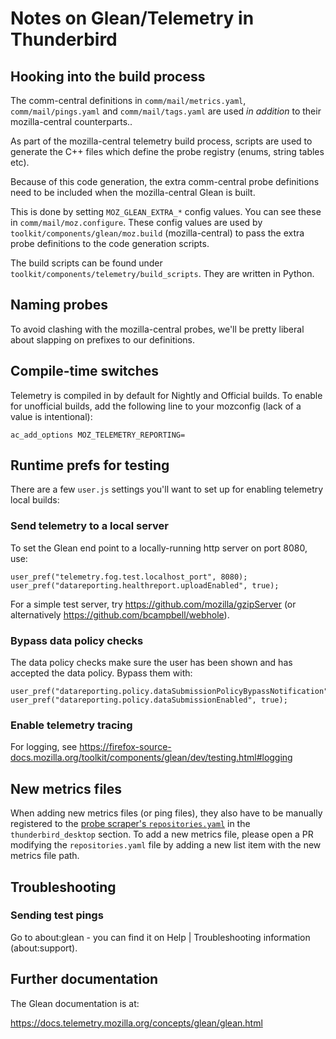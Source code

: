 # Notes on Glean/Telemetry in Thunderbird

## Hooking into the build process

The comm-central definitions in `comm/mail/metrics.yaml`,
`comm/mail/pings.yaml` and `comm/mail/tags.yaml` are used _in addition_ to
their mozilla-central counterparts..

As part of the mozilla-central telemetry build process, scripts are used to
generate the C++ files which define the probe registry (enums, string tables
etc).

Because of this code generation, the extra comm-central probe definitions
need to be included when the mozilla-central Glean is built.

This is done by setting `MOZ_GLEAN_EXTRA_*` config values. You can
see these in `comm/mail/moz.configure`.
These config values are used by `toolkit/components/glean/moz.build`
(mozilla-central) to pass the extra probe definitions to the code
generation scripts.

The build scripts can be found under `toolkit/components/telemetry/build_scripts`.
They are written in Python.

## Naming probes

To avoid clashing with the mozilla-central probes, we'll be pretty liberal
about slapping on prefixes to our definitions.

## Compile-time switches

Telemetry is compiled in by default for Nightly and Official builds. To enable for
unofficial builds, add the following line to your mozconfig (lack of a value is
intentional):

    ac_add_options MOZ_TELEMETRY_REPORTING=

## Runtime prefs for testing

There are a few `user.js` settings you'll want to set up for enabling telemetry local builds:

### Send telemetry to a local server

To set the Glean end point to a locally-running http server on port 8080, use:
```
user_pref("telemetry.fog.test.localhost_port", 8080);
user_pref("datareporting.healthreport.uploadEnabled", true);
```

For a simple test server, try https://github.com/mozilla/gzipServer
(or alternatively https://github.com/bcampbell/webhole).

### Bypass data policy checks

The data policy checks make sure the user has been shown and
has accepted the data policy. Bypass them with:

```
user_pref("datareporting.policy.dataSubmissionPolicyBypassNotification",true);
user_pref("datareporting.policy.dataSubmissionEnabled", true);
```

### Enable telemetry tracing

For logging, see https://firefox-source-docs.mozilla.org/toolkit/components/glean/dev/testing.html#logging

## New metrics files

When adding new metrics files (or ping files), they also have to be manually
registered to the [probe scraper's `repositories.yaml`](https://github.com/mozilla/probe-scraper/blob/main/repositories.yaml)
in the `thunderbird_desktop` section. To add a new metrics file, please open a
PR modifying the `repositories.yaml` file by adding a new list item with the
new metrics file path.

## Troubleshooting

### Sending test pings

Go to about:glean - you can find it on Help | Troubleshooting information (about:support).


## Further documentation

The Glean documentation is at:

https://docs.telemetry.mozilla.org/concepts/glean/glean.html
